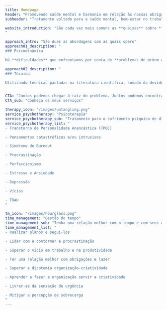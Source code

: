 ```yaml
---
title: Homepage 
header: "Promovendo saúde mental e harmonia em relação às nossas obrigações e ao tempo"
subheader: "Tratamento voltado para a saúde mental, bem-estar no trabalho, estudos e uma melhor relação com as tarefas e o tempo."

website_introduction: "São cada vez mais comuns as **queixas** sobre **dificuldades de realizar tarefas**, **seguir planos** ou se **relacionar com o trabalho ou com os estudos** de forma saudável.\n\n**A saúde mental** nos ajuda a dar conta dos nossos **afazeres**, e o **êxito** nas nossas responsabilidades pode contribuir para a **saúde mental**.\n\n**O meu trabalho é focado em **(re)estabelecer a saúde mental** e promover uma **relação mais harmônica** com nossos **afazeres, obrigações e o tempo**.
"

approach_intro: "São duas as abordagens com as quais opero"
approach01_description: "
### Psicodinâmica

Há **dificuldades** que enfrentamos por conta de **problemas de ordem afetiva**, dos quais não temos consciência. Embora muitos problemas possam ser encarados de uma forma puramente estratégica, às vezes temos **bloqueios que nos impedem de fazer algo que poder ser simples**. É aí que entra a **investigação psicodinâmica.**"

approach02_description: "
### Técnica

Utilizando técnicas pautadas na literatura científica, somado do devido cuidado, nós podemos encontrar meios de **diminuir a resistência** que sentimos diante das tarefas e **aumentar nossa motivação** em realizá-las. Podemos com isso **seguir planos com mais facilidade** e **reduzir o sentimento de sobrecarga.**"


CTA: "Juntos podemos chegar à raiz do problema. Juntos podemos encontrar soluções práticas"
CTA_sub: "Conheça os meus serviços"

therapy_icon: "/images/untangling.png"
service_psychotherapy: "Psicoterapia"
service_psychotherapy_sub: "Tratamento para o sofrimento psíquico de diferentes tipos"
service_psychotherapy_list: "
- Transtorno de Personalidade Anancástica (TPOC)

- Pensamentos catastróficos e/ou intrusivos

- Síndrome de Burnout

- Procrastinação

- Perfeccionismo

- Estresse e Ansiedade

- Depressão

- Vícios

- TDAH
"

tm_icon: "/images/hourglass.png"
time_management: "Gestão do tempo"
time_management_sub: "Tenha uma relação melhor com o tempo e com seus afazeres"
time_management_list: "
- Realizar planos e segui-los

- Lidar com e contornar a procrastinação

- Superar o vício em trabalho e na produtividade

- Ter uma relação melhor com obrigações e lazer 

- Superar a dicotomia organização-criatividade

- Aprender a fazer a organização servir a criatividade 

- Livrar-se da sensação de urgência

- Mitigar a percepção de sobrecarga
"
---
```

